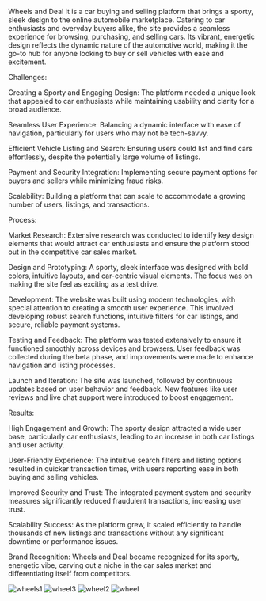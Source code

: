 Wheels and Deal
It is a car buying and selling platform that brings a sporty, sleek design to the online automobile marketplace. Catering to car enthusiasts and everyday buyers alike, the site provides a seamless experience for browsing, purchasing, and selling cars. Its vibrant, energetic design reflects the dynamic nature of the automotive world, making it the go-to hub for anyone looking to buy or sell vehicles with ease and excitement.

Challenges:

Creating a Sporty and Engaging Design: The platform needed a unique look that appealed to car enthusiasts while maintaining usability and clarity for a broad audience.

Seamless User Experience: Balancing a dynamic interface with ease of navigation, particularly for users who may not be tech-savvy.

Efficient Vehicle Listing and Search: Ensuring users could list and find cars effortlessly, despite the potentially large volume of listings.

Payment and Security Integration: Implementing secure payment options for buyers and sellers while minimizing fraud risks.

Scalability: Building a platform that can scale to accommodate a growing number of users, listings, and transactions.

Process:

Market Research: Extensive research was conducted to identify key design elements that would attract car enthusiasts and ensure the platform stood out in the competitive car sales market.

Design and Prototyping: A sporty, sleek interface was designed with bold colors, intuitive layouts, and car-centric visual elements. The focus was on making the site feel as exciting as a test drive.

Development: The website was built using modern technologies, with special attention to creating a smooth user experience. This involved developing robust search functions, intuitive filters for car listings, and secure, reliable payment systems.

Testing and Feedback: The platform was tested extensively to ensure it functioned smoothly across devices and browsers. User feedback was collected during the beta phase, and improvements were made to enhance navigation and listing processes.

Launch and Iteration: The site was launched, followed by continuous updates based on user behavior and feedback. New features like user reviews and live chat support were introduced to boost engagement.

Results:

High Engagement and Growth: The sporty design attracted a wide user base, particularly car enthusiasts, leading to an increase in both car listings and user activity.

User-Friendly Experience: The intuitive search filters and listing options resulted in quicker transaction times, with users reporting ease in both buying and selling vehicles.

Improved Security and Trust: The integrated payment system and security measures significantly reduced fraudulent transactions, increasing user trust.

Scalability Success: As the platform grew, it scaled efficiently to handle thousands of new listings and transactions without any significant downtime or performance issues.

Brand Recognition: Wheels and Deal became recognized for its sporty, energetic vibe, carving out a niche in the car sales market and differentiating itself from competitors.

![wheels1](https://github.com/user-attachments/assets/54e79134-2373-400a-8c69-91b4c81d5aa9)
![wheel3](https://github.com/user-attachments/assets/4b660209-ec2c-4bd4-b28d-829c9a7f655b)
![wheel2](https://github.com/user-attachments/assets/0564e888-eb74-4ab3-8f26-48a881a8cf7b)
![wheel](https://github.com/user-attachments/assets/aee924c1-b989-4765-9bb9-ca375a74260c)
